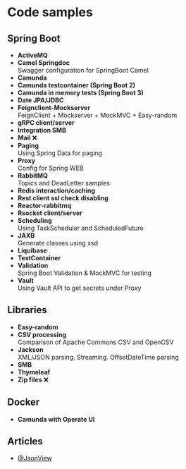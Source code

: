 # Code samples

## Spring Boot

- **ActiveMQ**
- **Camel Springdoc**\
  Swagger configuration for SpringBoot Camel
- **Camunda**
- **Camunda testcontainer (Spring Boot 2)**
- **Camunda in memory tests (Spring Boot 3)**
- **Date JPA/JDBC**
- **Feignclient-Mockserver** \
FeignClient + Mockserver + MockMVC + Easy-random
- **gRPC client/server**
- **Integration SMB**
- **Mail** &#x274C;
- **Paging**\
  Using Spring Data for paging
- **Proxy**\
  Config for Spring WEB
- **RabbitMQ**\
  Topics and DeadLetter samples
- **Redis interaction/caching**
- **Rest client ssl check disabling**
- **Reactor-rabbitmq**
- **Rsocket client/server**
- **Scheduling**\
Using TaskScheduler and ScheduledFuture
- **JAXB**\
  Generate classes using xsd
- **Liquibase**
- **TestContainer**
- **Validation**\
  Spring Boot Validation & MockMVC for testing
- **Vault**\
  Using Vault API to get secrets under Proxy

## Libraries

- **Easy-random**
- **CSV processing**\
  Comparison of Apache Commons CSV and OpenCSV
- **Jackson**\
  XML/JSON parsing. Streaming. OffsetDateTime parsing
- **SMB**
- **Thymeleaf**
- **Zip files** &#x274C;

## Docker
- **Camunda with Operate UI**

## Articles

- [@JsonView](https://reflectoring.io/jackson-jsonview-tutorial/)

[//]: # (
TODO
zip
сертификаты?
кафка
security
web socket
cookie
OAuth
)

